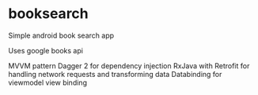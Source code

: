 # booksearch
Simple android book search app

Uses google books api

MVVM pattern
Dagger 2 for dependency injection
RxJava with Retrofit for handling network requests and transforming data
Databinding for viewmodel view binding
